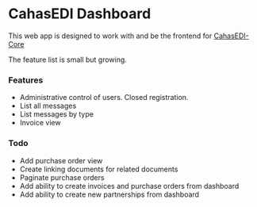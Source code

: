 # CahasEDI Dashboard

This web app is designed to work with and be the frontend for [CahasEDI-Core](https://github.com/greasysock/CahasEDI-Core)

The feature list is small but growing.

### Features

* Administrative control of users. Closed registration.
* List all messages
* List messages by type
* Invoice view

### Todo

* Add purchase order view
* Create linking documents for related documents
* Paginate purchase orders
* Add ability to create invoices and purchase orders from dashboard
* Add ability to create new partnerships from dashboard
